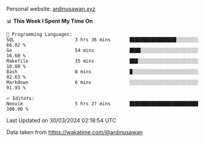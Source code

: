Personal website: [ardinusawan.xyz](https://ardinusawan.xyz)

<!--START_SECTION:waka-->
📊 **This Week I Spent My Time On** 

```text
💬 Programming Languages: 
SQL                      3 hrs 36 mins       █████████████████░░░░░░░░   66.02 % 
Go                       54 mins             ████░░░░░░░░░░░░░░░░░░░░░   16.60 % 
Makefile                 35 mins             ███░░░░░░░░░░░░░░░░░░░░░░   10.89 % 
Bash                     8 mins              █░░░░░░░░░░░░░░░░░░░░░░░░   02.63 % 
Markdown                 6 mins              ░░░░░░░░░░░░░░░░░░░░░░░░░   01.93 % 

🔥 Editors: 
Neovim                   5 hrs 27 mins       █████████████████████████   100.00 % 
```


 Last Updated on 30/03/2024 02:18:54 UTC
<!--END_SECTION:waka-->
Data taken from https://wakatime.com/@ardinusawan
